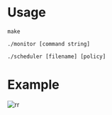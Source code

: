 # Usage

```
make

./monitor [command string]

./scheduler [filename] [policy]
```

# Example

![rr](http://ww1.sinaimg.cn/large/005vjo3Sgy1g33hj2epf7j30qj0iy76f.jpg)
